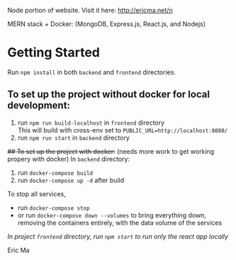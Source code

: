 Node portion of website. Visit it here: http://ericma.net/n

MERN stack + Docker: (MongoDB, Express.js, React.js, and Nodejs)

# Getting Started
Run `npm install` in both `backend` and `frontend` directories.

## To set up the project without docker for local development:
1. run `npm run build-localhost` in `frontend` directory
   <br>This will build with cross-env set to `PUBLIC_URL=http://localhost:8080/`
3. run `npm run start` in `backend` directory

~~## To set up the project with docker:~~ (needs more work to get working propery with docker)
In `backend` directory:
1. run `docker-compose build`
2. run `docker-compose up -d` after build

To stop all services, 
* run `docker-compose stop`
* or run `docker-compose down --volumes` to bring everything down, removing the containers entirely, with the data volume of the services

*In project `frontend` directory, run `npm start` to run only the react app locally*

Eric Ma
